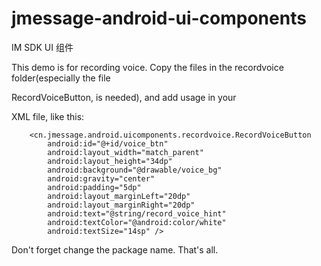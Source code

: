 # jmessage-android-ui-components
IM SDK UI 组件

This demo is for recording voice. Copy the files in the recordvoice folder(especially the file

RecordVoiceButton, is needed), and add usage in your

XML file, like this:

        <cn.jmessage.android.uicomponents.recordvoice.RecordVoiceButton
            android:id="@+id/voice_btn"
            android:layout_width="match_parent"
            android:layout_height="34dp"
            android:background="@drawable/voice_bg"
            android:gravity="center"
            android:padding="5dp"
            android:layout_marginLeft="20dp"
            android:layout_marginRight="20dp"
            android:text="@string/record_voice_hint"
            android:textColor="@android:color/white"
            android:textSize="14sp" />

Don't forget change the package name. That's all.

